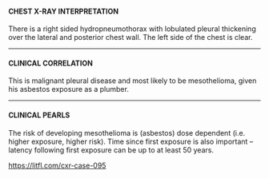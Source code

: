 #### CHEST X-RAY INTERPRETATION

There is a right sided hydropneumothorax with lobulated pleural thickening over the lateral and posterior chest wall. The left side of the chest is clear.

---------------
#### CLINICAL CORRELATION

This is malignant pleural disease and most likely to be mesothelioma, given his asbestos exposure as a plumber.

---------------
#### CLINICAL PEARLS

The risk of developing mesothelioma is (asbestos) dose dependent (i.e. higher exposure, higher risk). Time since first exposure is also important – latency following first exposure can be up to at least 50 years.


<https://litfl.com/cxr-case-095>
